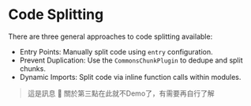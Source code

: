# Code Splitting

There are three general approaches to code splitting available:

* Entry Points: Manually split code using ``entry`` configuration.
* Prevent Duplication: Use the ``CommonsChunkPlugin`` to dedupe and split chunks.
* Dynamic Imports: Split code via inline function calls within modules.


> 這是訊息 :mega:
> 關於第三點在此就不Demo了，有需要再自行了解